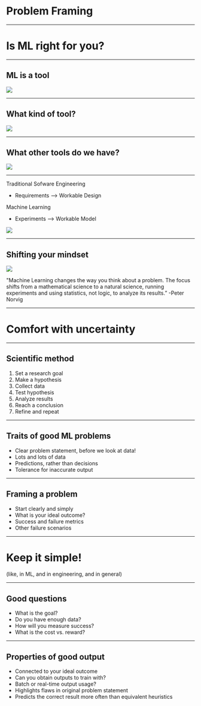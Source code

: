 # Problem Framing

<!--
Background content for the slides:
https://developers.google.com/machine-learning/amli-content/what-is-ml/is-ml-right-for-you
https://developers.google.com/machine-learning/amli-content/problem-framing/good
-->

---

# Is ML right for you?

<!--
Topics: Quick mention of bias and fairness
-->

--- 

## ML is a tool

![](res/hammerwrench.png)

<!--
When you have a hammer, everything looks like a nail.
-->

---

## What kind of tool?

![](res/patent.png)

<!--
What does ML do? What are its benefits? What are its drawbacks?
List on whiteboard
Key points:
Makes predictions
Based on previous data (labeled or not)
Good: robust to changes and unforeseen details
Good: handles highly complex tasks very well
Good: “one size fits all” algorithm
Bad: hard to debug, no insight into how model works (can be biased)
Bad: takes a lot of energy (think coffee pots, or how fast tensorflow drains your laptop battery)
Bad: takes a lot of time
Bad: energy and time cost money
-->

---

## What other tools do we have?

![](res/toolbox.png)

<!--
Look at definition, brainstorm other ways to accomplish goals
-->

---

Traditional Sofware Engineering

  * Requirements --> Workable Design


Machine Learning

  * Experiments --> Workable Model

![](res/comic.png)

<!--
From https://developers.google.com/machine-learning/amli-content/problem-framing/intro: 
In traditional software engineering, you can reason from requirements to a workable design, but with machine learning, it is necessary to experiment to find a workable model.
Many machine learning systems produce models that encode knowledge and intelligence by interpreting signals differently than humans do. A neural network might interpret a word via an embedding, so "tree" is understood as something like, "[0.37, 0.24, 0.2]," a list of coordinates, like latitude and longitude, and "car" as "[0.1, 0.78, 0.9]."
The neural network might use these representations to do accurate translations or sentiment analysis, but a human looking at the embeddings would find them very hard to interpret. This can make machine learning systems difficult, but not impossible, for humans to understand and evaluate.
-->

---

## Shifting your mindset

![](res/peternorvig.jpg)

"Machine Learning changes the way you think about a problem. The focus shifts from a mathematical science to a natural science, running experiments and using statistics, not logic, to analyze its results.”
-Peter Norvig

<!--
Peter Norvig - Google Research Director
Quote source: https://developers.google.com/machine-learning/amli-content/problem-framing/intro
-->

---

# Comfort with uncertainty

<!--
https://developers.google.com/machine-learning/amli-content/problem-framing/ml-mindset
-->

---

## Scientific method

1.  Set a research goal
1.  Make a hypothesis
1.  Collect data
1.  Test hypothesis
1.  Analyze results
1.  Reach a conclusion
1.  Refine and repeat

<!--
https://developers.google.com/machine-learning/amli-content/problem-framing/ml-mindset
-->

---

## Traits of good ML problems

* Clear problem statement, before we look at data!
* Lots and lots of data
* Predictions, rather than decisions
* Tolerance for inaccurate output

<!--
https://developers.google.com/machine-learning/amli-content/problem-framing/good
-->

---

## Framing a problem

* Start clearly and simply
* What is your ideal outcome?
* Success and failure metrics
* Other failure scenarios

<!--
https://developers.google.com/machine-learning/amli-content/problem-framing/framing

Patents: "We want to know how many patents exist across important domains such as self-driving cars and mobile advertising."
Hiring: "We want to catch competitive engineers' resumes that resume screeners mistakenly missed or rejected."
Tech support: "We need to reduce the load on Technical Support by increasing the usage of self-help articles."
-->

---

# Keep it simple!

(like, in ML, and in engineering, and in general)

<!--
Use examples: 
You can use this if Kevin O’Malley gives guest lecture. His research team made advanced signal processing to identify song, other university team blew them away with simple string searches
-->

---

## Good questions

* What is the goal?
* Do you have enough data?
* How will you measure success?
* What is the cost vs. reward?

---

## Properties of good output

* Connected to your ideal outcome
* Can you obtain outputs to train with?
* Batch or real-time output usage?
* Highlights flaws in original problem statement
* Predicts the correct result more often than equivalent heuristics
